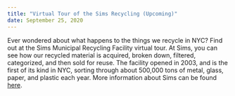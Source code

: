 ```yaml
---
title: "Virtual Tour of the Sims Recycling (Upcoming)"
date: September 25, 2020
---
```


Ever wondered about what happens to the things we recycle in NYC? Find out at the Sims Municipal Recycling Facility virtual tour. At Sims, you can see how our recycled material is acquired, broken down, filtered, categorized, and then sold for reuse. The facility opened in 2003, and is the first of its kind in NYC, sorting through about 500,000 tons of metal, glass, paper, and plastic each year. More information about Sims can be found [here](https://www.simsmunicipal.com/about/).

